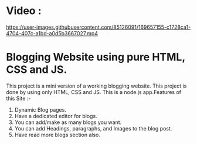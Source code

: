 # Video :

https://user-images.githubusercontent.com/85126091/169657155-c1728ca1-4704-407c-a1bd-a0d5b3667027.mp4


# Blogging Website using pure HTML, CSS and JS. 

This project is a mini version of a working blogging website. This project is done by using only HTML, CSS and JS. This is a node.js app.Features of this Site :-

1. Dynamic Blog pages.
2. Have a dedicated editor for blogs.
3. You can add/make as many blogs you want.
4. You can add Headings, paragraphs, and Images to the blog post. 
5. Have read more blogs section also.



